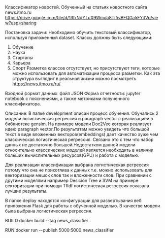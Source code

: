 Классификатор новостей.
Обученный на статьях новостного сайта news.itmo.ru
https://drive.google.com/file/d/13frNdYTuX9Wmda8TifivBFQGa5FYitVo/view?usp=sharing

Постановка задачи:
Необходимо обучить текстовый классификатор, используя приложенный dataset. Классы должны быть следующими:
1. Обучение
2. Наука
3. Стартапы
4. Карьера
5. Спорт
Разметка классов отсутствует, но присутствуют теги, которые можно использовать для автоматизации процесса разметки. Как эта структура выглядит в реальной жизни можно посмотреть https://news.itmo.ru/ru/.
 
Входной формат данных: файл JSON
Форма отчетности: jupyter notebook с пояснениями, а также метриками полученного классификатора.

Описание:
В папке development описан процесс обучения. Обучались 2 модели логистическая регрессия и paragraph vector с реализацией в библиотеке gensim.
На примере модели Doc2Vec которая реализует идею paragraph vector.По результатам можно увидеть что большой текст в виде вложенных векторов(embeddings) 
дает качество хуже чем классическая логистическая регрессия. Связано это с тем что набор данных не достаточно большой.Недостатком данной модели относительно
классических моделей является необходить в наличии больших вычислительных ресурсов(GPU) и работа с моделью.

Для реализации классификации выбрана логистическая регрессия потому что она не прихотлива к данных т.е. можно использовать 
для векторизации мешок слов так и вложенности слов. При сравнении с другими моделями например Desicion Tree и SVM на примере векторизации при помощи TfIdf логистическая регрессия показала лучшие результаты.


В папке deploy находятся конфигурации для развертывания веб приложения Flask для работы с обученной моделью. В качестве модели была выбрана логистическая регрессия.

BUILD
docker build --tag news_classifier .

RUN
docker run --publish 5000:5000 news_classifier
